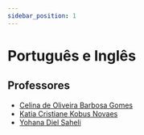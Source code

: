 ```yaml
---
sidebar_position: 1
---
```


# Português e Inglês

## Professores

- [Celina de Oliveira Barbosa Gomes](celina_de_oliveira_barbosa_gomes)
- [Katia Cristiane Kobus Novaes](katia_cristiane_kobus_novaes)
- [Yohana Diel Saheli](yohana_diel_saheli)
